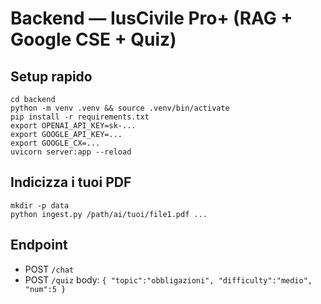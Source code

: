 # Backend — IusCivile Pro+ (RAG + Google CSE + Quiz)

## Setup rapido
```
cd backend
python -m venv .venv && source .venv/bin/activate
pip install -r requirements.txt
export OPENAI_API_KEY=sk-...
export GOOGLE_API_KEY=...
export GOOGLE_CX=...
uvicorn server:app --reload
```

## Indicizza i tuoi PDF
```
mkdir -p data
python ingest.py /path/ai/tuoi/file1.pdf ...
```

## Endpoint
- POST `/chat`
- POST `/quiz`  body: `{ "topic":"obbligazioni", "difficulty":"medio", "num":5 }`
